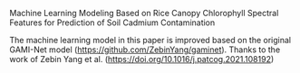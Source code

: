 Machine Learning Modeling Based on Rice Canopy Chlorophyll Spectral Features for Prediction of Soil Cadmium Contamination

The machine learning model in this paper is improved based on the original GAMI-Net model (https://github.com/ZebinYang/gaminet).
Thanks to the work of Zebin Yang et al. (https://doi.org/10.1016/j.patcog.2021.108192)
